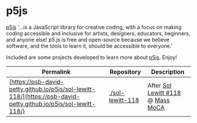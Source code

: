# p5js
[p5js](https://p5js.org/) '&hellip;is a JavaScript library for creative coding, with a focus on making coding accessible and inclusive for artists, designers, educators, beginners, and anyone else! p5.js is free and open-source because we believe software, and the tools to learn it, should be accessible to everyone.'

Included are some projects developed to learn more about [p5js](https://p5js.org/). Enjoy!

| Permalink | Repository | Description |
| --- | --- | --- |
| [https://psb-david-petty.github.io/p5js/sol-lewitt-118/](https://psb-david-petty.github.io/p5js/sol-lewitt-118/) | [./sol-lewitt-118](./sol-lewitt-118) | After [Sol Lewitt #118](https://observer.com/2012/10/here-are-the-instructions-for-sol-lewitts-1971-wall-drawing-for-the-school-of-the-mfa-boston/) @ [Mass MoCA](https://massmoca.org/sol-lewitt/) |
